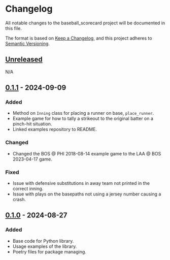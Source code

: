 # Changelog

All notable changes to the baseball_scorecard project will be documented in this file.

The format is based on [Keep a Changelog](https://keepachangelog.com/en/1.1.0/),
and this project adheres to [Semantic Versioning](https://semver.org/spec/v2.0.0.html).

## [Unreleased]

N/A

## [0.1.1] - 2024-09-09

### Added

- Method on `Inning` class for placing a runner on base, `place_runner`.
- Example game for how to tally a strikeout to the original batter on a pinch-hit situation.
- Linked examples repository to README.

### Changed

- Changed the BOS @ PHI 2018-08-14 example game to the LAA @ BOS 2023-04-17 game.

### Fixed

- Issue with defensive substitutions in away team not printed in the correct inning.
- Issue with plays on the basepaths not using a jersey number causing a crash.

## [0.1.0] - 2024-08-27

### Added

- Base code for Python library.
- Usage examples of the library.
- Poetry files for package managing.

[unreleased]: https://github.com/Vicyorus/BaseballScorecardGenerator/compare/v0.1.1...HEAD
[0.1.1]: https://github.com/Vicyorus/BaseballScorecardGenerator/compare/v0.1.0...v0.1.1
[0.1.0]: https://github.com/Vicyorus/BaseballScorecardGenerator/releases/tag/v0.1.0
